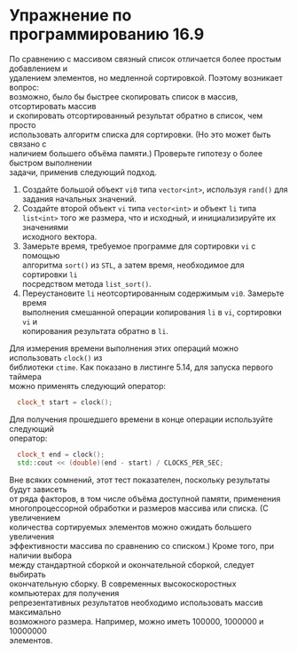 # Упражнение по программированию 16.9  
По сравнению с массивом связный список отличается более простым добавлением и  
удалением элементов, но медленной сортировкой. Поэтому возникает вопрос:  
возможно, было бы быстрее скопировать список в массив, отсортировать массив  
и скопировать отсортированный результат обратно в список, чем просто  
использовать алгоритм списка для сортировки. (Но это может быть связано с  
наличием большего объёма памяти.) Проверьте гипотезу о более быстром выполнении  
задачи, применив следующий подход.  
  1. Создайте большой объект `vi0` типа `vector<int>`, используя `rand()` для  
  задания начальных значений.
  2. Создайте второй объект `vi` типа `vector<int>` и объект `li` типа  
  `list<int>` того же размера, что и исходный, и инициализируйте их значениями  
  исходного вектора.  
  3. Замерьте время, требуемое программе для сортировки `vi` с помощью  
  алгоритма `sort()` из `STL`, а затем время, необходимое для сортировки `li`  
  посредством метода `list_sort()`.  
  4. Переустановите `li` неотсортированным содержимым `vi0`. Замерьте время  
  выполнения смешанной операции копирования `li` в `vi`, сортировки `vi` и  
  копирования результата обратно в `li`.

Для измерения времени выполнения этих операций можно использовать `clock()` из  
библиотеки `ctime`. Как показано в листинге 5.14, для запуска первого таймера  
можно применять следующий оператор:  
```cpp
  clock_t start = clock();
```
Для получения прошедшего времени в конце операции используйте следующий  
оператор:  
```cpp
  clock_t end = clock();
  std::cout << (double)(end - start) / CLOCKS_PER_SEC;
```
Вне всяких сомнений, этот тест показателен, поскольку результаты будут зависеть  
от ряда факторов, в том числе объёма доступной памяти, применения  
многопроцессорной обработки и размеров массива или списка. (С увеличением  
количества сортируемых элементов можно ожидать большего увеличения  
эффективности массива по сравнению со списком.) Кроме того, при наличии выбора  
между стандартной сборкой и окончательной сборкой, следует выбирать  
окончательную сборку. В современных высокоскоростных компьютерах для получения  
репрезентативных результатов необходимо использовать массив максимально  
возможного размера. Например, можно иметь 100000, 1000000 и 10000000  
элементов.  
